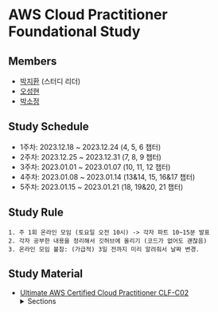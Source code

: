 # AWS Cloud Practitioner Foundational Study

## Members

- [박지환](https://github.com/aptheparker) (스터디 리더)
- [오성현](https://github.com/HenryOSH)
- [박소정](https://github.com/qkrthwjd)

## Study Schedule
- 1주차: 2023.12.18 ~ 2023.12.24 (4, 5, 6 챕터)
- 2주차: 2023.12.25 ~ 2023.12.31 (7, 8, 9 챕터)
- 3주차: 2023.01.01 ~ 2023.01.07 (10, 11, 12 챕터)
- 4주차: 2023.01.08 ~ 2023.01.14 (13&14, 15, 16&17 챕터)
- 5주차: 2023.01.15 ~ 2023.01.21 (18, 19&20, 21 챕터)

## Study Rule 
```
1. 주 1회 온라인 모임 (토요일 오전 10시) -> 각자 파트 10~15분 발표
2. 각자 공부한 내용을 정리해서 깃허브에 올리기 (코드가 없어도 괜찮음)
3. 온라인 모임 불참: (가급적) 3일 전까지 미리 알려줘서 날짜 변경.
```

## Study Material

- [Ultimate AWS Certified Cloud Practitioner CLF-C02](https://www.udemy.com/share/103a093@lPjka5QXK7wSxjpnEAgM5q5S0QKRuNQbyDCa2rSVsPfTXvQKS0Al03-IG6N8o7EyAA==/)
  <details>
  <summary>Sections</summary>
  1. Introduction<br>
  2. Code & Slides Download<br>
  3. What is Cloud Computing?<br>
  4. IAM - Identity and Access Management<br>
  5. EC2 - Elastic Compute Cloud<br>
  6. EC2 Instance Storage<br>
  7. ELB & ASG - Elastic Load Balancing & Auto Scaling Groups<br>
  8. Amazon S3<br>
  9. Databases & Analytics<br>
  10. Other Compute Services: ECS, Lambda, Batch, Lightsail<br>
  11. Deployments & Managing Infrastructure at Scale<br>
  12. Leveraging the AWS Global Infrastructure<br>
  13. Cloud Integrations<br>
  14. Cloud Monitoring<br>
  15. VPC & Networking<br>
  16. Security & Compliance<br>
  17. Machine Learning<br>
  18. Account Management, Billing & Support<br>
  19. Advanced Identity<br>
  20. Other Services<br>
  21. AWS Architecting & Ecosystem<br>
  22. Preparing for the Exam + Practice Exam - AWS Certified Cloud Practitioner<br>
  23. Congratulations - AWS Certified Cloud Practitioner<br>
  </details>
